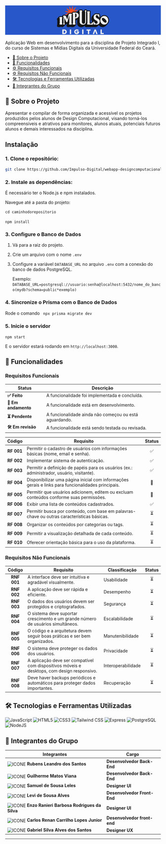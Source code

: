 

![CAPA](public/logos/idbanner.png)

Aplicação Web em desenvolvimento para a disciplina de Projeto Integrado I, do curso de Sistemas e Mídias Digitais da Universidade Federal do Ceará.

- [📝 Sobre o Projeto](#-sobre-o-projeto)
- [🎯 Funcionalidades](#-funcionalidades)
- [⚙️ Requisitos Funcionais](#requisitos-funcionais)
- [⚙️ Requisitos Não Funcionais](#requisitos-não-funcionais)
- [🛠️ Tecnologias e Ferramentas Utilizadas](#️-tecnologias-e-ferramentas-utilizadas)
- [👥 Integrantes do Grupo](#-integrantes-do-grupo)



## 📝 Sobre o Projeto

Apresentar e compilar de forma organizada e acessível os projetos produzidos pelos alunos de Design Computacional, visando torná-los compreensíveis e atrativos para monitores, alunos atuais, potenciais futuros alunos e demais interessados na disciplina.


## **Instalação**

### 1. **Clone o repositório:**

   ```bash
   git clone https://github.com/Impulso-Digital/webapp-designcomputacional.git
   
   ```

### 2. **Instale as dependências:**
É necessário ter o Node.js e npm instalados.

Navegue até a pasta do projeto:

   
    cd caminhodorepositorio
    
    npm install
   

### 3. **Configure o Banco de Dados**

1. Vá para a raiz do projeto.
2. Crie um arquivo com o nome ```.env```
3. Configure a variável ```DATABASE_URL``` no arquivo ```.env``` com a conexão do banco de dados PostgreSQL.

    Exemplo: 
    ```DATABASE_URL=postgresql://usuario:senha@localhost:5432/nome_do_banco(mydb?schema=public*exemplo)```

### 4. **Sincronize o Prisma com o Banco de Dados**

Rode o comando ``` npx prisma migrate dev```

### 5. **Inicie o servidor**

```npm start```

E o servidor estará rodando em ```http://localhost:3000```.


## 🎯 Funcionalidades


### Requisitos Funcionais

| Status   | Descrição                                                 |
|----------|--------------------------------------------------------   |
|**✅ Feito** | A funcionalidade foi implementada e concluída. |
|**🚧 Em andamento** | A funcionalidade está em desenvolvimento. |
|**⏳ Pendente** | A funcionalidade ainda não começou ou está aguardando.|
|**🛠️ Em revisão** |A funcionalidade está sendo testada ou revisada.|

| Código   | Requisito                                                 | Status   |
|:----------:|--------------------------------------------------------|:-------------:            |
|**RF 001**| Permitir o cadastro de usuários com informações básicas (nome, email e senha).                             |✅|
|**RF 002**| Implementar sistema de autenticação.                                |✅|
|**RF 003**| Permitir a definição de papéis para os usuários (ex.: administrador, usuário, visitante).                  |✅|
|**RF 004**| Disponibilizar uma página inicial com informações gerais e links para funcionalidades principais.          |🚧|
|**RF 005**| Permitir que usuários adicionem, editem ou excluam conteúdos conforme suas permissões.                     |🚧|
|**RF 006**| Exibir uma lista de conteúdos cadastrados.                                                                 |✅|
|**RF 007**| Permitir busca por conteúdo, com base em palavras-chave ou outras características básicas.                 |⏳|
|**RF 008**| Organizar os conteúdos por categorias ou tags.                                                             |⏳|
|**RF 009**| Permitir a visualização detalhada de cada conteúdo.                                                        |⏳|
|**RF 010**| Oferecer orientação básica para o uso da plataforma.                                |⏳|



### Requisitos Não Funcionais

| Código   | Requisito                                              | Classificação | Status|
|:----------:|--------------------------------------------------------|---------------|:-:|
|**RNF 001**| A interface deve ser intuitiva e agradável visualmente.        | Usabilidade |⏳|
|**RNF 002**| A aplicação deve ser rápida e eficiente.                                                           | Desempenho |⏳|
|**RNF 003**| O dados dos usuários devem ser protegidos e criptografados.        | Segurança |⏳|
|**RNF 004**| O sistema deve suportar crescimento e um grande número de usuários simultâneos.             | Escalabilidade |⏳|
|**RNF 005**| O código e a arquitetura devem seguir boas práticas e ser bem organizados.         | Manutenibilidade |⏳|
|**RNF 006**| O sistema deve proteger os dados dos usuários.| Privacidade |⏳|
|**RNF 007**| A aplicação deve ser compatível com dispositivos móveis e desktops, com design responsivo.                      | Interoperabilidade|⏳|
|**RNF 008**| Deve haver backups periódicos e automáticos para proteger dados importantes.                      | Recuperação|⏳|


## 🛠️ Tecnologias e Ferramentas Utilizadas

![JavaScript](https://img.shields.io/badge/JavaScript-F7DF1E?style=for-the-badge&logo=javascript&logoColor=black)
![HTML5](https://img.shields.io/badge/HTML5-E34F26?style=for-the-badge&logo=html5&logoColor=white)
![CSS3](https://img.shields.io/badge/CSS3-1572B6?style=for-the-badge&logo=css3&logoColor=white)
![Tailwind CSS](https://img.shields.io/badge/Tailwind%20CSS-38B2AC?style=for-the-badge&logo=tailwindcss&logoColor=white)
![Express](https://img.shields.io/badge/express.js-%23404d59.svg?style=for-the-badge&logo=express&logoColor=%2361DAFB)
![PostgreSQL](https://img.shields.io/badge/PostgreSQL-000?style=for-the-badge&logo=postgresql)
![NodeJS](https://img.shields.io/badge/node.js-6DA55F?style=for-the-badge&logo=node.js&logoColor=white)


## 👥 Integrantes do Grupo
|Integrantes|Cargo|
|---------------|---|
|<img src="public/logos/favicon.png" alt="ICONE" width="16" style="vertical-align: middle;"> **Rubens Leandro dos Santos**|**Desenvolvedor Back-End**|
|<img src="public/logos/favicon.png" alt="ICONE" width="16" style="vertical-align: middle;"> **Guilherme Matos Viana**|**Desenvolvedor Back-End**|
|<img src="public/logos/favicon.png" alt="ICONE" width="16" style="vertical-align: middle;"> **Samuel de Sousa Leles**|**Designer UI**|
|<img src="public/logos/favicon.png" alt="ICONE" width="16" style="vertical-align: middle;"> **Levi de Sousa Alves**|**Desenvolvedor Front-End**|
|<img src="public/logos/favicon.png" alt="ICONE" width="16" style="vertical-align: middle;"> **Enzo Ranieri Barbosa Rodrigues da Silva**|**Designer UI**|
|<img src="public/logos/favicon.png" alt="ICONE" width="16" style="vertical-align: middle;"> **Carlos Renan Carrilho Lopes Junior**|**Desenvolvedor front-end**|
|<img src="public/logos/favicon.png" alt="ICONE" width="16" style="vertical-align: middle;"> **Gabriel Silva Alves dos Santos**|**Designer UX**|


---
